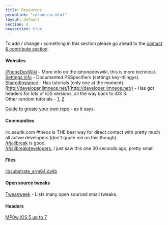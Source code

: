 ```yaml
---
title: Resources
permalink: "resources.html"
layout: default
section: 4
newsection: true
---
```


To add / change / something in this section please go ahead to the [contact & contribute section](Contact-&-contribute.html).

#### Websites

[iPhoneDevWiki](http://iphonedevwiki.net/index.php/Main_Page) - More info on the iphonedevwiki, this is more technical.  
[Settings info](http://iphonedevwiki.net/index.php/Preferences_specifier_plist) - Documented PSSpecifiers (settings key-thingys).  
[SharedInstance](http://sharedinstance.net/) - Has tutorials (only one at the moment).  
[http://developer.limneos.net/](http://developer.limneos.net/) - Has got headers for lots of iOS versions, all the way back to iOS 3.  
Other random tutorials - [1](http://iky1e.tumblr.com/post/9561218739/jailbroken-development-starter-pack), [2](http://brandontreb.com/beginning-jailbroken-ios-development-getting-the-tools)  

[Guide to greate your own repo](https://github.com/WinneonSword/tutorial-repository) - as it says.


#### Communities

irc.saurik.com #theos is THE best way for direct contact with pretty much all active developers (don't quote me on this though).  
[/r/jailbreak](http://www.reddit.com/r/jailbreak/) is good.  
[/r/jailbreakdevelopers](http://www.reddit.com/r/jailbreakdevelopers/), I just saw this one 30 seconds ago, pretty small.  

#### Files

[libsubstrate_arm64.dylib](http://cdn.hbang.ws/dl/libsubstrate_arm64.dylib)
 
#### Open source tweaks

[Tweakweek](http://tweakweek.com/) - Lists many open sourced small tweaks.  

#### Headers

[MP0w iOS 5 up to 7](https://github.com/MP0w/iOS-Headers)


